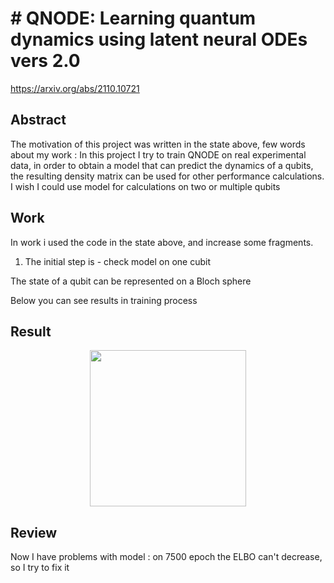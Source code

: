 # # QNODE: Learning quantum dynamics using latent neural ODEs vers 2.0
https://arxiv.org/abs/2110.10721

## Abstract
The  motivation of this project was written in the state above, few words about my work : 
In this project I try to train QNODE on real experimental data, in order to obtain a model that can predict the dynamics of a qubits, the resulting density matrix can be used for other performance calculations.
I wish I could use model for calculations on  two or  multiple qubits

## Work
In work i used the code in the state above, and increase some fragments.


1. The initial step is - check model on one cubit 

The state of a qubit can be represented on a Bloch sphere

Below you can see results in training process 

## Result
<p align="center">
<img src="gifs/latentdynamsclosed.gif" width="250" height="250">

## Review
Now I have problems with model :  on 7500 epoch the ELBO can't decrease, so I try to fix it 

